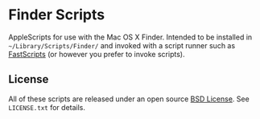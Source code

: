 # Finder Scripts

AppleScripts for use with the Mac OS X Finder. Intended to be installed in `~/Library/Scripts/Finder/` and invoked with a script runner such as [FastScripts](http://www.red-sweater.com/fastscripts/) (or however you prefer to invoke scripts).

## License

All of these scripts are released under an open source [BSD License](http://opensource.org/licenses/BSD-3-Clause). See `LICENSE.txt` for details.

